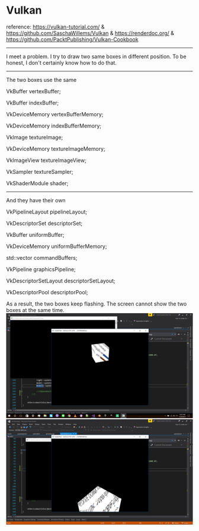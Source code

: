 # Vulkan

reference: https://vulkan-tutorial.com/ & https://github.com/SaschaWillems/Vulkan & https://renderdoc.org/ & https://github.com/PacktPublishing/Vulkan-Cookbook

--------------------------
I meet a problem. I try to draw two same boxes in different position. To be honest, I don't certainly know how to do that. 

-------------------------
The two boxes use the same

VkBuffer vertexBuffer;

VkBuffer indexBuffer;

VkDeviceMemory vertexBufferMemory;

VkDeviceMemory indexBufferMemory;

VkImage textureImage;

VkDeviceMemory textureImageMemory;

VkImageView textureImageView;

VkSampler textureSampler;

VkShaderModule shader;

---------------------
And they have their own 

VkPipelineLayout pipelineLayout;

VkDescriptorSet descriptorSet;

VkBuffer uniformBuffer;

VkDeviceMemory uniformBufferMemory;

std::vector<VkCommandBuffer> commandBuffers;

VkPipeline graphicsPipeline;

VkDescriptorSetLayout descriptorSetLayout;

VkDescriptorPool descriptorPool;

As a result, the two boxes keep flashing. The screen cannot show the two boxes at the same time. 
![alt text](problem1.png)
![alt text](problem2.png)

